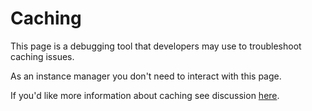 # Caching

This page is a debugging tool that developers may use to troubleshoot caching issues.

As an instance manager you don't need to interact with this page.

If you'd like more information about caching see discussion [here](https://community.openfoodnetwork.org/t/understanding-the-product-cache/553).

